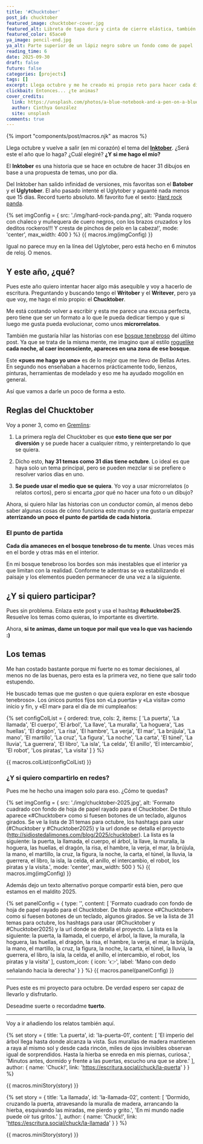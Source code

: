 ```yaml
---
title: '#Chucktober'
post_id: chucktober
featured_image: chucktober-cover.jpg
featured_alt: Libreta de tapa dura y cinta de cierre elástica, también azul, con un bolígrafo transparente y negro. De fondo hay una superficie azul clarita y solo se ven los elementos como desde el centro hacia arriba.
featured_color: 65ace0
ya_image: pencil-end.jpg
ya_alt: Parte superior de un lápiz negro sobre un fondo como de papel
reading_time: 6
date: 2025-09-30
draft: false
future: false
categories: [projects]
tags: []
excerpt: Llega octubre y me he creado mi propio reto para hacer cada día del mes, el Chucktober.
clickbait: Entonces... ¿te animas?
cover_credits:
  link: https://unsplash.com/photos/a-blue-notebook-and-a-pen-on-a-blue-surface-ReYnnUhN0DA?utm_content=creditCopyText&utm_medium=referral&utm_source=unsplash
  author: Cinthya González
  site: unsplash
comments: true
---
```

{% import "components/post/macros.njk" as macros %}

Llega octubre y vuelve a salir (en mi corazón) el tema del [**Inktober**](https://inktober.com/). ¿Será este el año que lo haga? ¿Cuál elegiré? **¿Y si me hago el mío?**

El **Inktober** es una historia que se hace en octubre de hacer 31 dibujos en base a una propuesta de temas, uno por día.

Del Inktober han salido infinidad de versiones, mis favoritas son el **Batober** y el **Uglytober**. El año pasado intenté el Uglytober y aguanté nada menos que 15 días. Record tuerto absoluto. Mi favorito fue el sexto: [Hard rock panda](https://pixelfed.social/p/oneeyedman/748616840739094536).

{% set imgConfig = {
  src: './img/hard-rock-panda.png',
  alt: 'Panda roquero con chaleco y muñequera de cuero negros, con los brazos cruzados y los deditos rockeros!!! Y cresta de pinchos de pelo en la cabeza!',
  mode: 'center',
  max_width: 400
} %}
{{ macros.img(imgConfig) }}

Igual no parece muy en la línea del Uglytober, pero está hecho en 6 minutos de reloj. O menos.

## Y este año, ¿qué?

Pues este año quiero intentar hacer algo más asequible y voy a hacerlo de escritura. Preguntando y buscando tengo el **Writober** y el **Writever**, pero ya que voy, me hago el mío propio: el **Chucktober**.

Me está costando volver a escribir y esta me parece una excusa perfecta, pero tiene que ser un formato a lo que le pueda dedicar tiempo y que si luego me gusta pueda evolucionar, como unos **microrrelatos**.

También me gustaría hilar las historias con ese [bosque tenebroso](/blog/2025/el-bosque-tenebroso-de-mi-mente) del último post. Ya que se trata de la misma mente, me imagino que al estilo [roguelike](https://es.wikipedia.org/wiki/Videojuego_de_mazmorras) **cada noche, al caer inconsciente, apareces en una zona de ese bosque**.

Este **«pues me hago yo uno»** es de lo mejor que me llevo de Bellas Artes. En segundo nos enseñaban a hacernos prácticamente todo, lienzos, pinturas, herramientas de modelado y eso me ha ayudado mogollón en general.

Así que vamos a darle un poco de forma a esto.

## Reglas del Chucktober

Voy a poner 3, como en [Gremlins](https://trakt.tv/movies/gremlins-1984):

1. La primera regla del Chucktober es que **esto tiene que ser por diversión** y se puede hacer a cualquier ritmo, y reinterpretando lo que se quiera.

2. Dicho esto, **hay 31 temas como 31 días tiene octubre**. Lo ideal es que haya solo un tema principal, pero se pueden mezclar si se prefiere o resolver varios días en uno.

3. **Se puede usar el medio que se quiera**. Yo voy a usar microrrelatos (o relatos cortos), pero si encarta ¿por qué no hacer una foto o un dibujo?

Ahora, si quiero hilar las historias con un conductor común, al menos debo saber algunas cosas de cómo funciona este mundo y me gustaría empezar **aterrizando un poco el punto de partida de cada historia**.

### El punto de partida

**Cada día amaneces en el bosque tenebroso de tu mente**. Unas veces más en el borde y otras más en el interior.

En mi bosque tenebroso los bordes son más inestables que el interior ya que limitan con la realidad. Conforme te adentras se va estabilizando el paisaje y los elementos pueden permanecer de una vez a la siguiente.

## ¿Y si quiero participar?

Pues sin problema. Enlaza este post y usa el hashtag **#chucktober25**. Resuelve los temas como quieras, lo importante es divertirte.

Ahora, **si te animas, dame un toque por mail que vea lo que vas haciendo :)**

## Los temas

Me han costado bastante porque mi fuerte no es tomar decisiones, al menos no de las buenas, pero esta es la primera vez, no tiene que salir todo estupendo.

He buscado temas que me gusten o que quiera explorar en este «bosque tenebroso». Los únicos puntos fijos son «La puerta» y «La visita» como inicio y fin, y «El mar» para el día de mi cumpleaños:

{% set configColList = {
  ordered: true,
  cols: 2,
  items: [
    'La puerta',
    'La llamada',
    'El cuerpo',
    'El árbol',
    'La llave',
    'La muralla',
    'La hoguera',
    'Las huellas',
    'El dragón',
    'La risa',
    'El hambre',
    'La verja',
    'El mar',
    'La brújula',
    'La mano',
    'El martillo',
    'La cruz',
    'La figura',
    'La noche',
    'La carta',
    'El túnel',
    'La lluvia',
    'La guerrera',
    'El libro',
    'La isla',
    'La celda',
    'El anillo',
    'El intercambio',
    'El robot',
    'Los piratas',
    'La visita'
    ]
} %}

{{ macros.colList(configColList) }}


### ¿Y si quiero compartirlo en redes?

Pues me he hecho una imagen solo para eso. ¿Cómo te quedas?

{% set imgConfig = {
  src: './img/chucktober-2025.jpg',
  alt: 'Formato cuadrado con fondo de hoja de papel rayado para el Chucktober. De título aparece «#Chucktober» como si fuesen botones de un teclado, algunos girados. Se ve la lista de 31 temas para octubre, los hashtags para usar (#Chucktober y #Chucktober2025) y la url donde se detalla el proyecto (http://sidiostedalimones.com/blog/2025/chucktober). La lista es la siguiente: la puerta, la llamada, el cuerpo, el árbol, la llave, la muralla, la hoguera, las huellas, el dragón, la risa, el hambre, la verja, el mar, la brújula, la mano, el martillo, la cruz, la figura, la noche, la carta, el túnel, la lluvia, la guerrera, el libro, la isla, la celda, el anillo, el intercambio, el robot, los piratas y la visita.',
  mode: 'center',
  max_width: 500
} %}
{{ macros.img(imgConfig) }}

Además dejo un texto alternativo porque compartir está bien, pero que estamos en el maldito 2025.

{% set panelConfig = {
  type: '',
  content: [
    'Formato cuadrado con fondo de hoja de papel rayado para el Chucktober. De título aparece «#Chucktober» como si fuesen botones de un teclado, algunos girados. Se ve la lista de 31 temas para octubre, los hashtags para usar (#Chucktober y #Chucktober2025) y la url donde se detalla el proyecto. La lista es la siguiente: la puerta, la llamada, el cuerpo, el árbol, la llave, la muralla, la hoguera, las huellas, el dragón, la risa, el hambre, la verja, el mar, la brújula, la mano, el martillo, la cruz, la figura, la noche, la carta, el túnel, la lluvia, la guerrera, el libro, la isla, la celda, el anillo, el intercambio, el robot, los piratas y la visita'
  ],
  custom_icon: {
    icon: '👉',
    label: 'Mano con dedo señalando hacia la derecha'
  }
} %}
{{ macros.panel(panelConfig) }}

---

Pues este es mi proyecto para octubre. De verdad espero ser capaz de llevarlo y disfrutarlo.

Deseadme suerte o recordadme **tuerto**.

---

Voy a ir añadiendo los relatos también aquí.

{% set story = {
  title: 'La puerta',
  id: 'la-puerta-01',
  content: [
    'El imperio del árbol llega hasta donde alcanza la vista. Sus murallas de madera mantienen a raya al mismo sol y desde cada rincón, miles de ojos invisibles observan igual de sorprendidos. Hasta la hierba se enreda en mis piernas, curiosa.',
    'Minutos antes, dormido y frente a las puertas, escucho una que se abre.'
  ],
  author: {
    name: 'Chuck!',
    link: 'https://escritura.social/chuck/la-puerta'
  }
} %}

{{ macros.miniStory(story) }}

{% set story = {
  title: 'La llamada',
  id: 'la-llamada-02',
  content: [
    'Dormido, cruzando la puerta, atravesando la muralla de madera, arrancando la hierba, esquivando las miradas, me pierdo y grito.',
    'En mi mundo nadie puede oír tus gritos.'
  ],
  author: {
    name: 'Chuck!',
    link: 'https://escritura.social/chuck/la-llamada'
  }
} %}

{{ macros.miniStory(story) }}


